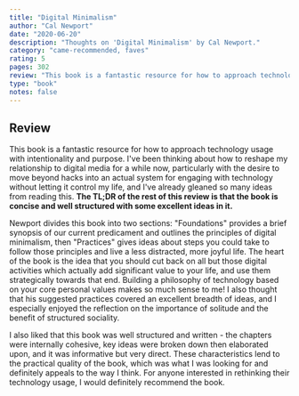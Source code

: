 ```yaml
---
title: "Digital Minimalism"
author: "Cal Newport"
date: "2020-06-20"
description: "Thoughts on 'Digital Minimalism' by Cal Newport."
category: "came-recommended, faves"
rating: 5
pages: 302
review: "This book is a fantastic resource for how to approach technology usage with intentionality and purpose. I've been thinking about how to reshape my relationship to digital media for a while now, particularly with the desire to move beyond hacks into an actual system for engaging with technology without letting it control my life, and I've already gleaned so many ideas from reading this. <b>The TL;DR of the rest of this review is that the book is concise and well structured with some excellent ideas in it.</b><br/><br/>Newport divides this book into two sections: 'Foundations' provides a brief synopsis of our current predicament and outlines the principles of digital minimalism, then 'Practices' gives ideas about steps you could take to follow those principles and live a less distracted, more joyful life. The heart of the book is the idea that you should cut back on all but those digital activities which actually add significant value to your life, and use them strategically towards that end. Building a philosophy of technology based on your core personal values makes so much sense to me! I also thought that his suggested practices covered an excellent breadth of ideas, and I especially enjoyed the reflection on the importance of solitude and the benefit of structured sociality.<br/><br/>I also liked that this book was well structured and written - the chapters were internally cohesive, key ideas were broken down then elaborated upon, and it was informative but very direct. These characteristics lend to the practical quality of the book, which was what I was looking for and definitely appeals to the way I think. For anyone interested in rethinking their technology usage, I would definitely recommend the book."
type: "book"
notes: false
---
```


## Review

This book is a fantastic resource for how to approach technology usage with intentionality and purpose. I've been thinking about how to reshape my relationship to digital media for a while now, particularly with the desire to move beyond hacks into an actual system for engaging with technology without letting it control my life, and I've already gleaned so many ideas from reading this. <b>The TL;DR of the rest of this review is that the book is concise and well structured with some excellent ideas in it.</b>

Newport divides this book into two sections: "Foundations" provides a brief synopsis of our current predicament and outlines the principles of digital minimalism, then "Practices" gives ideas about steps you could take to follow those principles and live a less distracted, more joyful life. The heart of the book is the idea that you should cut back on all but those digital activities which actually add significant value to your life, and use them strategically towards that end. Building a philosophy of technology based on your core personal values makes so much sense to me! I also thought that his suggested practices covered an excellent breadth of ideas, and I especially enjoyed the reflection on the importance of solitude and the benefit of structured sociality.

I also liked that this book was well structured and written - the chapters were internally cohesive, key ideas were broken down then elaborated upon, and it was informative but very direct. These characteristics lend to the practical quality of the book, which was what I was looking for and definitely appeals to the way I think. For anyone interested in rethinking their technology usage, I would definitely recommend the book.

